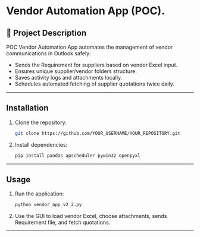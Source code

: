 # Vendor Automation App (POC).

## 🚀 Project Description
 POC Vendor Automation App automates the management of vendor communications in Outlook safely:
- Sends the Requirement for suppliers based on vendor Excel input.
- Ensures unique supplier/vendor folders structure.
- Saves activity logs and attachments locally.
- Schedules automated fetching of supplier quotations twice daily.

---

##  Installation

1. Clone the repository:
   ```bash
   git clone https://github.com/YOUR_USERNAME/YOUR_REPOSITORY.git
   ```

2. Install dependencies:
   ```bash
   pip install pandas apscheduler pywin32 openpyxl
   ```

---

##  Usage

1. Run the application:
   ```bash
   python vendor_app_v2_2.py
   ```

2. Use the GUI to load vendor Excel, choose attachments, sends Requirement file, and fetch quotations.

---

